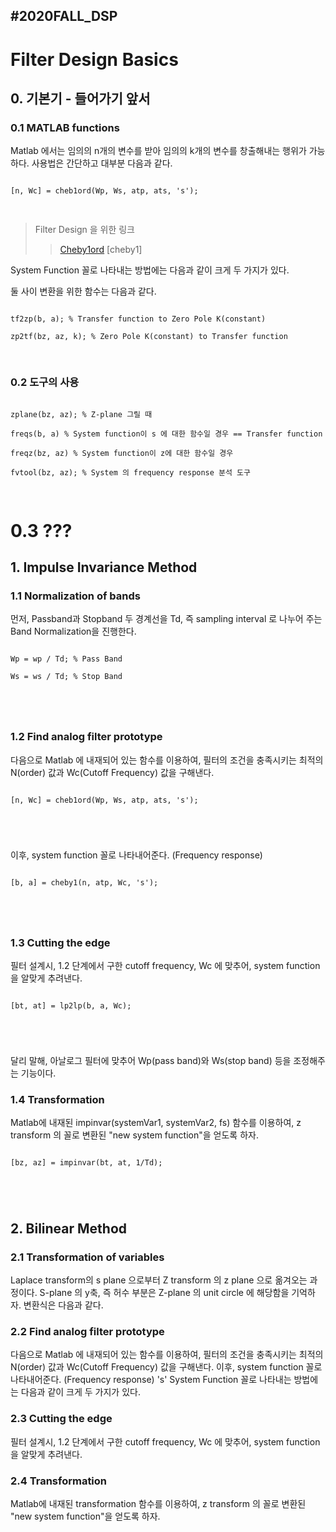 #2020FALL_DSP
-------------------------
# Filter Design Basics

## 0. 기본기 - 들어가기 앞서
### 0.1 MATLAB functions
Matlab 에서는 임의의 n개의 변수를 받아 임의의 k개의 변수를 창출해내는 행위가 가능하다. 
사용법은 간단하고 대부분 다음과 같다. 
<pre>
<code>
[n, Wc] = cheb1ord(Wp, Ws, atp, ats, 's');

</code>
</pre>

> Filter Design 을 위한 링크
> > [Cheby1ord](https://www.mathworks.com/help/signal/ref/cheb1ord.html)
> >[cheby1]

System Function 꼴로 나타내는 방법에는 다음과 같이 크게 두 가지가 있다.

둘 사이 변환을 위한 함수는 다음과 같다. 
<pre>
<code>
tf2zp(b, a); % Transfer function to Zero Pole K(constant)

zp2tf(bz, az, k); % Zero Pole K(constant) to Transfer function 

</code>
</pre>

### 0.2 도구의 사용
<pre>
<code>
zplane(bz, az); % Z-plane 그릴 때

freqs(b, a) % System function이 s 에 대한 함수일 경우 == Transfer function

freqz(bz, az) % System function이 z에 대한 함수일 경우

fvtool(bz, az); % System 의 frequency response 분석 도구

</code>
</pre>

# 0.3 ???

## 1. Impulse Invariance Method
### 1.1 Normalization of bands
먼저, Passband과 Stopband 두 경계선을 Td, 즉 sampling interval 로 나누어 주는 Band Normalization을 진행한다. 

<pre>
<code>
Wp = wp / Td; % Pass Band

Ws = ws / Td; % Stop Band 

</pre>
</code>

### 1.2 Find analog filter prototype
다음으로 Matlab 에 내재되어 있는 함수를 이용하여, 필터의 조건을 충족시키는 최적의 N(order) 값과 Wc(Cutoff Frequency) 값을 구해낸다. 

<pre>
<code>
[n, Wc] = cheb1ord(Wp, Ws, atp, ats, 's');

</pre>
</code>

이후, system function 꼴로 나타내어준다. (Frequency response)

<pre>
<code>
[b, a] = cheby1(n, atp, Wc, 's');

</pre>
</code>

### 1.3 Cutting the edge
필터 설계시, 1.2 단계에서 구한 cutoff frequency, Wc 에 맞추어, system function 을 알맞게 추려낸다. 

<pre>
<code>
[bt, at] = lp2lp(b, a, Wc);

</pre>
</code>

달리 말해, 아날로그 필터에 맞추어 Wp(pass band)와 Ws(stop band) 등을 조정해주는 기능이다. 


### 1.4 Transformation 
Matlab에 내재된 impinvar(systemVar1, systemVar2, fs) 함수를 이용하여, z transform 의 꼴로 변환된 "new system function"을 얻도록 하자.

<pre>
<code>
[bz, az] = impinvar(bt, at, 1/Td);

</pre>
</code>

## 2. Bilinear Method
### 2.1 Transformation of variables
Laplace transform의 s plane 으로부터 Z transform 의 z plane 으로 옮겨오는 과정이다. 
S-plane 의 y축, 즉 허수 부분은 Z-plane 의 unit circle 에 해당함을 기억하자. 
변환식은 다음과 같다. 

### 2.2 Find analog filter prototype
다음으로 Matlab 에 내재되어 있는 함수를 이용하여, 필터의 조건을 충족시키는 최적의 N(order) 값과 Wc(Cutoff Frequency) 값을 구해낸다. 
이후, system function 꼴로 나타내어준다. (Frequency response)
's'
System Function 꼴로 나타내는 방법에는 다음과 같이 크게 두 가지가 있다.

### 2.3 Cutting the edge
필터 설계시, 1.2 단계에서 구한 cutoff frequency, Wc 에 맞추어, system function 을 알맞게 추려낸다. 

### 2.4 Transformation 
Matlab에 내재된 transformation 함수를 이용하여, z transform 의 꼴로 변환된 "new system function"을 얻도록 하자.
